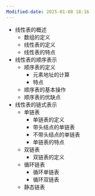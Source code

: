 ```yaml
---
Modified-date: 2025-01-08 18:16
---
```


- 线性表的概述
	- 数组的定义
	- 线性表的定义
	- 线性表的特点
- 线性表的顺序表示
	- 顺序表的定义
		- 元素地址的计算
		- 特点
	- 顺序表的基本操作
	- 顺序表的优缺点
- 线性表的链式表示
	- 单链表
		- 单链表的定义
		- 带头结点的单链表
		- 不带头结点的单链表
		- 单链表的特点
	- 双链表
		- 双链表的定义
	- 循环链表
		- 循环单链表
		- 循环双链表
	- 静态链表

